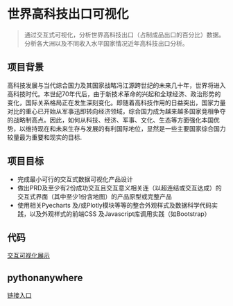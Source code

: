 # 世界高科技出口可视化

> 通过交互式可视化，分析世界高科技出口（占制成品出口的百分比）数据。分析各大洲以及不同收入水平国家情况近年高科技出口分析。

## 项目背景
高科技发展与当代综合国力及其国家战略冯江源跨世纪的未来几十年，世界将进入高科技时代。本世纪70年代后，由于新技术革命的兴起和全球经济、政治形势的变化，国际关系格局正在发生深刻变化。即随着高科技作用的日益突出，国家力量对比的重心已开始从军事迅即转向经济领域，综合国力成为越来越多国家竞相争夺的战略制高点。因此，如何从科技、经济、军事、文化、生态等方面强化本国优势，以维持现在和未来生存与发展的有利国际地位，显然是一些主要国家综合国力较量最为重要和现实的目标.

## 项目目标
- 完成最小可行的交互式数据可视化产品设计
- 做出PRD及至少有2份成功交互且交互意义相关连（以超连结或交互达成）的交互式界面（其中至少1份含地图）的产品原型或完整产品
- 使用相关Pyecharts 及/或Plotly模块等等的整合外观样式及数据科学代码实践，以及外观样式的前端CSS 及Javascript库调用实践（如Bootstrap）

## 代码
[交互可视化展示](https://nfunm063.gitee.io/high-tech/index)

## pythonanywhere
[链接入口](http://lxh.pythonanywhere.com/)
